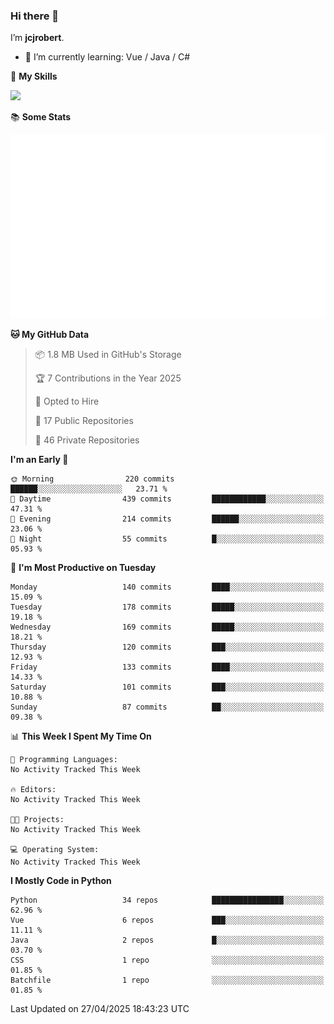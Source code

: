 ### Hi there 👋

I’m **jcjrobert**.

- 🌱 I’m currently learning: Vue / Java / C#

🌟 **My Skills**

![](https://img.shields.io/badge/-Python-3e74a2?style=flat-square&logo=Python&logoColor=fff)

📚 **Some Stats**

![](https://github.com/jcjrobert/github-stats/blob/master/generated/overview.svg)

<!--START_SECTION:waka-->
**🐱 My GitHub Data** 

> 📦 1.8 MB Used in GitHub's Storage 
 > 
> 🏆 7 Contributions in the Year 2025
 > 
> 💼 Opted to Hire
 > 
> 📜 17 Public Repositories 
 > 
> 🔑 46 Private Repositories 
 > 
**I'm an Early 🐤** 

```text
🌞 Morning                220 commits         ██████░░░░░░░░░░░░░░░░░░░   23.71 % 
🌆 Daytime                439 commits         ████████████░░░░░░░░░░░░░   47.31 % 
🌃 Evening                214 commits         ██████░░░░░░░░░░░░░░░░░░░   23.06 % 
🌙 Night                  55 commits          █░░░░░░░░░░░░░░░░░░░░░░░░   05.93 % 
```
📅 **I'm Most Productive on Tuesday** 

```text
Monday                   140 commits         ████░░░░░░░░░░░░░░░░░░░░░   15.09 % 
Tuesday                  178 commits         █████░░░░░░░░░░░░░░░░░░░░   19.18 % 
Wednesday                169 commits         █████░░░░░░░░░░░░░░░░░░░░   18.21 % 
Thursday                 120 commits         ███░░░░░░░░░░░░░░░░░░░░░░   12.93 % 
Friday                   133 commits         ████░░░░░░░░░░░░░░░░░░░░░   14.33 % 
Saturday                 101 commits         ███░░░░░░░░░░░░░░░░░░░░░░   10.88 % 
Sunday                   87 commits          ██░░░░░░░░░░░░░░░░░░░░░░░   09.38 % 
```


📊 **This Week I Spent My Time On** 

```text
💬 Programming Languages: 
No Activity Tracked This Week

🔥 Editors: 
No Activity Tracked This Week

🐱‍💻 Projects: 
No Activity Tracked This Week

💻 Operating System: 
No Activity Tracked This Week
```

**I Mostly Code in Python** 

```text
Python                   34 repos            ████████████████░░░░░░░░░   62.96 % 
Vue                      6 repos             ███░░░░░░░░░░░░░░░░░░░░░░   11.11 % 
Java                     2 repos             █░░░░░░░░░░░░░░░░░░░░░░░░   03.70 % 
CSS                      1 repo              ░░░░░░░░░░░░░░░░░░░░░░░░░   01.85 % 
Batchfile                1 repo              ░░░░░░░░░░░░░░░░░░░░░░░░░   01.85 % 
```




 Last Updated on 27/04/2025 18:43:23 UTC
<!--END_SECTION:waka-->

